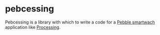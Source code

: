 # pebcessing

Pebcessing is a library with which to write a code for a [Pebble smartwach](https://getpebble.com/ "Pebble") application like [Processing](https://processing.org/ "Processing").
